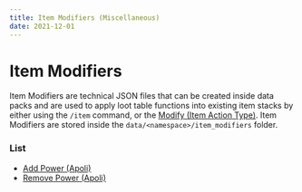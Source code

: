 ```yaml
---
title: Item Modifiers (Miscellaneous)
date: 2021-12-01
---
```


# Item Modifiers

Item Modifiers are technical JSON files that can be created inside data packs and are used to apply loot table functions into existing item stacks by either using the `/item` command, or the [Modify (Item Action Type)](../types/item_action_types/modify.md). Item Modifiers are stored inside the `data/<namespace>/item_modifiers` folder.


### List

* [Add Power (Apoli)](item_modifiers/apoli_add_power.md)
* [Remove Power (Apoli)](item_modifiers/apoli/remove_power.md)